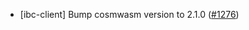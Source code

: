- [ibc-client] Bump cosmwasm version to 2.1.0
  ([\#1276](https://github.com/cosmos/ibc-rs/pull/1276))
